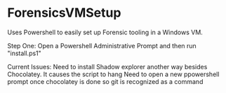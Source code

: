 # ForensicsVMSetup
Uses Powershell to easily set up Forensic tooling in a Windows VM. 

Step One:
Open a Powershell Administrative Prompt and then run "install.ps1"



Current Issues:
Need to install Shadow explorer  another way besides Chocolatey. It causes the script to hang
Need to open a new ppowershell prompt once chocolatey is done so git is recognized as a command
